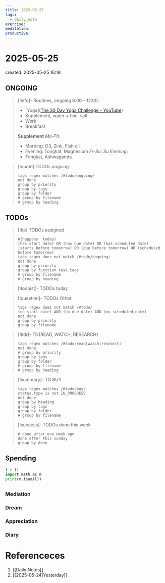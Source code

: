 ```yaml
---
title: 2025-05-25
tags:
  - daily_note
exercise: 
meditation:
productive:
---
```

# 2025-05-25
created: 2025-05-25 16:18

## ONGOING
> [!info]- Routines, ongoing
> 6:00 - 12:00:
> - [Yoga]([The 30 Day Yoga Challenge - YouTube](https://www.youtube.com/watch?v=B7Ff5E8IfIU&list=PL9T0rODp2rcsQRpYSz9e-xpo8nB91oiOH&index=31))
> - Supplement, water + him. salt
> - Work
> - Breakfast
> 
> **Supplement**
> *Mo-Th*:
> - Morning: D3, Zink, Fish oil
> - Evening: Tongkat, Magnesium
> *Fr-Su*:
> *Su Evening*:
> - Tongkat, Ashwaganda
> 

>[!quote] TODOs ongoing
> ```tasks
> tags regex matches /#todo/ongoing/
> not done
> group by priority
> group by tags
> group by folder
> # group by filename
> # group by heading
> ```

## TODOs
>[!tip] TODOs assigned
> ```tasks
> #(happens  today)
> (has start date) OR (has due date) OR (has scheduled date)
> (starts before tomorrow) OR (due before tomorrow) OR (scheduled before tomorrow)
> tags regex does not match /#todo/ongoing/
> not done
> group by priority
> group by function task.tags
> # group by filename
> # group by heading
> ```

>[!todoist]- TODOs today

>[!question]- TODOs Other
> ```tasks
> tags regex does not match /#todo/
> (no start date) AND (no due date) AND (no scheduled date)
> not done 
> group by priority
> group by filename
> ```

>[!tldr]- TO{READ, WATCH, RESEARCH}
> ```tasks
> tags regex matches /#todo/read|watch|research/
> not done
> # group by priority
> group by tags
> group by folder
> # group by filename
> # group by heading
> ```

> [!summary]- TO BUY
> ```tasks
> tags regex matches /#todo/buy/
> status.type is not IN_PROGRESS
> not done
> group by heading
> group by tags
> group by folder
> # group by filename
> ```

>[!success]- TODOs done this week
> ```tasks
> # done after one week ago
> done after this sunday
> group by done
>  ```

## Spending
```python
l = []
import math as m
print(m.fsum(l))
```

##

### Mediation
### Dream

### Appreciation

### Diary

# Referenceces
1. [[Daily Notes]]
2. [[2025-05-24|Yesterday]]
